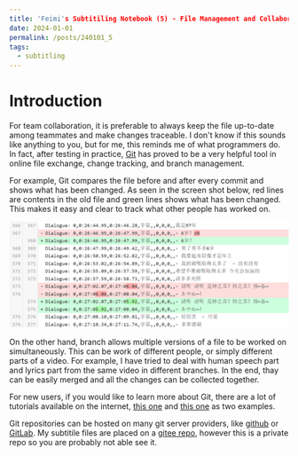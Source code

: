 ```yaml
---
title: 'Feimi's Subtitiling Notebook (5) - File Management and Collaboration'
date: 2024-01-01
permalink: /posts/240101_5
tags:
  - subtitling
---
```


Introduction
======

For team collaboration, it is preferable to always keep the file up-to-date among teammates and make changes traceable. I don't know if this sounds like anything to you, but for me, this reminds me of what programmers do. In fact, after testing in practice, [Git](https://en.wikipedia.org/wiki/Git) has proved to be a very helpful tool in online file exchange, change tracking, and branch management. 

For example, Git compares the file before and after every commit and shows what has been changed. As seen in the screen shot below, red lines are contents in the old file and green lines shows what has been changed. This makes it easy and clear to track what other people has worked on. 

![example of file differences shown in git](/images/240101_5_1.png)

On the other hand, branch allows multiple versions of a file to be worked on simultaneously. This can be work of different people, or simply different parts of a video. For example, I have tried to deal with human speech part and lyrics part from the same video in different branches. In the end, thay can be easily merged and all the changes can be collected together. 

For new users, if you would like to learn more about Git, there are a lot of tutorials available on the internet, [this one](https://www.w3schools.com/git/) and [this one](https://learngitbranching.js.org/) as two examples.  

Git repositories can be hosted on many git server providers, like [github](https://github.com/) or [GitLab](https://about.gitlab.com/). My subtitile files are placed on a [gitee repo](https://gitee.com/ifeimi/akbsub), however this is a private repo so you are probably not able see it. 
